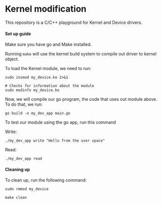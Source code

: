 # Kernel modification

This repository is a C/C++ playground for Kernel and Device drivers.

#### Set up guide
Make sure you have go and Make installed. 

Running `make` will use the kernel build system to compile out driver to kernel object. 

To load the Kernel module, we need to run:
```
sudo insmod my_device.ko 2>&1

# Checks for information about the module
sudo modinfo my_device.ko 
```

Now, we will compile our go program, the code that uses out module above. To do that, we run:
```
go build -o my_dev_app main.go
```

To test our module using the go app, run this command

Write:
```
./my_dev_app write "Hello from the user space" 
```

Read:
```
./my_dev_app read
```

#### Cleaning up
To clean up, run the following command:
```
sudo rmmod my_device

make clean
```


